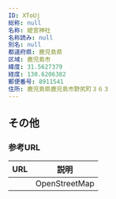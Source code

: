 ```yaml
---
ID: XToUj
総称: null
名称: 姫宮神社
名称読み: null
別名: null
都道府県: 鹿児島県
区域: 鹿児島市
緯度: 31.5627379
経度: 130.6206382
郵便番号: 8911541
住所: 鹿児島県鹿児島市野尻町３６３
---
```


## その他

### 参考URL

| URL | 説明          |
| --- | ------------- |
|     | OpenStreetMap |
